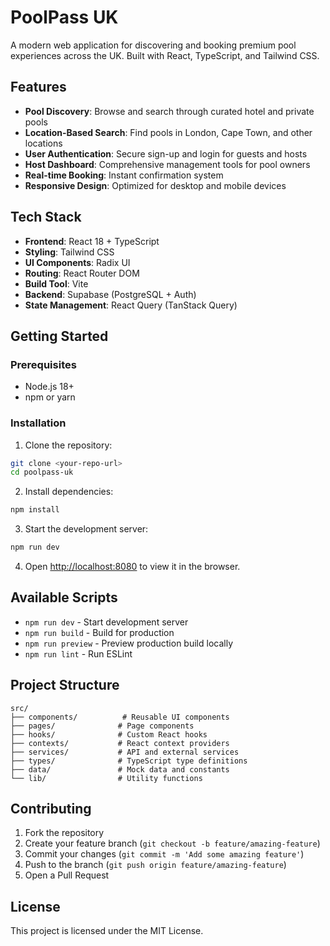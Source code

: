 # PoolPass UK

A modern web application for discovering and booking premium pool experiences across the UK. Built with React, TypeScript, and Tailwind CSS.

## Features

- **Pool Discovery**: Browse and search through curated hotel and private pools
- **Location-Based Search**: Find pools in London, Cape Town, and other locations
- **User Authentication**: Secure sign-up and login for guests and hosts
- **Host Dashboard**: Comprehensive management tools for pool owners
- **Real-time Booking**: Instant confirmation system
- **Responsive Design**: Optimized for desktop and mobile devices

## Tech Stack

- **Frontend**: React 18 + TypeScript
- **Styling**: Tailwind CSS
- **UI Components**: Radix UI
- **Routing**: React Router DOM
- **Build Tool**: Vite
- **Backend**: Supabase (PostgreSQL + Auth)
- **State Management**: React Query (TanStack Query)

## Getting Started

### Prerequisites

- Node.js 18+ 
- npm or yarn

### Installation

1. Clone the repository:
```bash
git clone <your-repo-url>
cd poolpass-uk
```

2. Install dependencies:
```bash
npm install
```

3. Start the development server:
```bash
npm run dev
```

4. Open [http://localhost:8080](http://localhost:8080) to view it in the browser.

## Available Scripts

- `npm run dev` - Start development server
- `npm run build` - Build for production
- `npm run preview` - Preview production build locally
- `npm run lint` - Run ESLint

## Project Structure

```
src/
├── components/          # Reusable UI components
├── pages/              # Page components
├── hooks/              # Custom React hooks
├── contexts/           # React context providers
├── services/           # API and external services
├── types/              # TypeScript type definitions
├── data/               # Mock data and constants
└── lib/                # Utility functions
```

## Contributing

1. Fork the repository
2. Create your feature branch (`git checkout -b feature/amazing-feature`)
3. Commit your changes (`git commit -m 'Add some amazing feature'`)
4. Push to the branch (`git push origin feature/amazing-feature`)
5. Open a Pull Request

## License

This project is licensed under the MIT License.